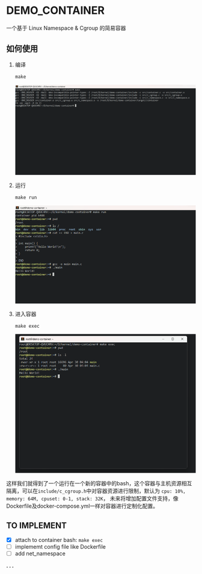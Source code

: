 # DEMO_CONTAINER

一个基于 Linux Namespace & Cgroup 的简易容器

## 如何使用

1. 编译

    ```
    make
    ```

    ![img](assets/1.png)

2. 运行

    ```
    make run
    ```

    ![img](assets/2.png)

3. 进入容器

    ```
    make exec
    ```

    ![img](assets/3.png)

这样我们就得到了一个运行在一个新的容器中的bash，这个容器与主机资源相互隔离，可以在`include/c_cgroup.h`中对容器资源进行限制，默认为 `cpu: 10%, memory: 64M, cpuset: 0-1, stack: 32K`，
未来将增加配置文件支持，像Dockerfile及docker-compose.yml一样对容器进行定制化配置。


## TO IMPLEMENT

- [x] attach to container bash: `make exec`
- [ ] implememt config file like Dockerfile
- [ ] add net_namespace

**. . .**
